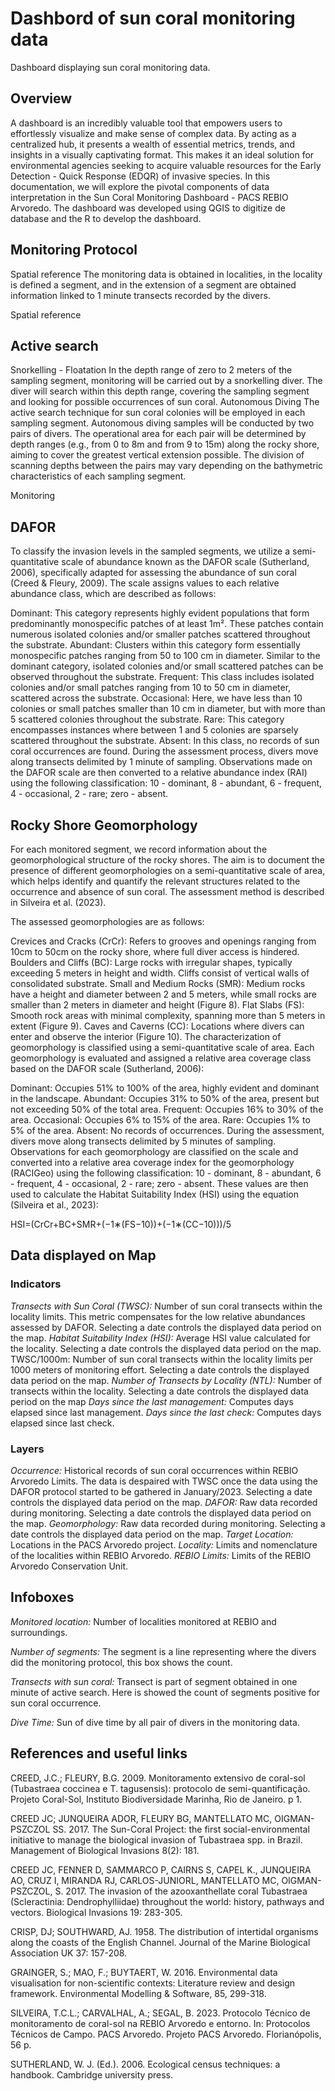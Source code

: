 # Dashbord of sun coral monitoring data
Dashboard displaying sun coral monitoring data.
[](https://thiagosilveira.shinyapps.io/dash_monitoring2/)



## Overview
A dashboard is an incredibly valuable tool that empowers users to effortlessly visualize and make sense of complex data. By acting as a centralized hub, it presents a wealth of essential metrics, trends, and insights in a visually captivating format. This makes it an ideal solution for environmental agencies seeking to acquire valuable resources for the Early Detection - Quick Response (EDQR) of invasive species. In this documentation, we will explore the pivotal components of data interpretation in the Sun Coral Monitoring Dashboard - PACS REBIO Arvoredo. The dashboard was developed using QGIS to digitize de database and the R to develop the dashboard.



## Monitoring Protocol
Spatial reference
The monitoring data is obtained in localities, in the locality is defined a segment, and in the extension of a segment are obtained information linked to 1 minute transects recorded by the divers.



Spatial reference



## Active search
Snorkelling - Floatation In the depth range of zero to 2 meters of the sampling segment, monitoring will be carried out by a snorkelling diver. The diver will search within this depth range, covering the sampling segment and looking for possible occurrences of sun coral.
Autonomous Diving The active search technique for sun coral colonies will be employed in each sampling segment. Autonomous diving samples will be conducted by two pairs of divers. The operational area for each pair will be determined by depth ranges (e.g., from 0 to 8m and from 9 to 15m) along the rocky shore, aiming to cover the greatest vertical extension possible. The division of scanning depths between the pairs may vary depending on the bathymetric characteristics of each sampling segment.


Monitoring


## DAFOR
To classify the invasion levels in the sampled segments, we utilize a semi-quantitative scale of abundance known as the DAFOR scale (Sutherland, 2006), specifically adapted for assessing the abundance of sun coral (Creed & Fleury, 2009). The scale assigns values to each relative abundance class, which are described as follows:

Dominant: This category represents highly evident populations that form predominantly monospecific patches of at least 1m². These patches contain numerous isolated colonies and/or smaller patches scattered throughout the substrate.
Abundant: Clusters within this category form essentially monospecific patches ranging from 50 to 100 cm in diameter. Similar to the dominant category, isolated colonies and/or small scattered patches can be observed throughout the substrate.
Frequent: This class includes isolated colonies and/or small patches ranging from 10 to 50 cm in diameter, scattered across the substrate.
Occasional: Here, we have less than 10 colonies or small patches smaller than 10 cm in diameter, but with more than 5 scattered colonies throughout the substrate.
Rare: This category encompasses instances where between 1 and 5 colonies are sparsely scattered throughout the substrate.
Absent: In this class, no records of sun coral occurrences are found.
During the assessment process, divers move along transects delimited by 1 minute of sampling. Observations made on the DAFOR scale are then converted to a relative abundance index (RAI) using the following classification: 10 - dominant, 8 - abundant, 6 - frequent, 4 - occasional, 2 - rare; zero - absent.



## Rocky Shore Geomorphology
For each monitored segment, we record information about the geomorphological structure of the rocky shores. The aim is to document the presence of different geomorphologies on a semi-quantitative scale of area, which helps identify and quantify the relevant structures related to the occurrence and absence of sun coral. The assessment method is described in Silveira et al. (2023).

The assessed geomorphologies are as follows:

Crevices and Cracks (CrCr): Refers to grooves and openings ranging from 10cm to 50cm on the rocky shore, where full diver access is hindered.
Boulders and Cliffs (BC): Large rocks with irregular shapes, typically exceeding 5 meters in height and width. Cliffs consist of vertical walls of consolidated substrate.
Small and Medium Rocks (SMR): Medium rocks have a height and diameter between 2 and 5 meters, while small rocks are smaller than 2 meters in diameter and height (Figure 8).
Flat Slabs (FS): Smooth rock areas with minimal complexity, spanning more than 5 meters in extent (Figure 9).
Caves and Caverns (CC): Locations where divers can enter and observe the interior (Figure 10).
The characterization of geomorphology is classified using a semi-quantitative scale of area. Each geomorphology is evaluated and assigned a relative area coverage class based on the DAFOR scale (Sutherland, 2006):

Dominant: Occupies 51% to 100% of the area, highly evident and dominant in the landscape.
Abundant: Occupies 31% to 50% of the area, present but not exceeding 50% of the total area.
Frequent: Occupies 16% to 30% of the area.
Occasional: Occupies 6% to 15% of the area.
Rare: Occupies 1% to 5% of the area.
Absent: No records of occurrences.
During the assessment, divers move along transects delimited by 5 minutes of sampling. Observations for each geomorphology are classified on the scale and converted into a relative area coverage index for the geomorphology (RACIGeo) using the following classification: 10 - dominant, 8 - abundant, 6 - frequent, 4 - occasional, 2 - rare; zero - absent. These values are then used to calculate the Habitat Suitability Index (HSI) using the equation (Silveira et al., 2023):

HSI=(CrCr+BC+SMR+(−1∗(FS−10))+(−1∗(CC−10)))/5

## Data displayed on Map
### Indicators
*Transects with Sun Coral (TWSC):* Number of sun coral transects within the locality limits. This metric compensates for the low relative abundances assessed by DAFOR. Selecting a date controls the displayed data period on the map.
*Habitat Suitability Index (HSI):* Average HSI value calculated for the locality. Selecting a date controls the displayed data period on the map.
TWSC/1000m: Number of sun coral transects within the locality limits per 1000 meters of monitoring effort. Selecting a date controls the displayed data period on the map.
*Number of Transects by Locality (NTL):* Number of transects within the locality. Selecting a date controls the displayed data period on the map
*Days since the last management:* Computes days elapsed since last management.
*Days since the last check:* Computes days elapsed since last check.
### Layers
*Occurrence:* Historical records of sun coral occurrences within REBIO Arvoredo Limits. The data is despaired with TWSC once the data using the DAFOR protocol started to be gathered in January/2023. Selecting a date controls the displayed data period on the map.
*DAFOR:* Raw data recorded during monitoring. Selecting a date controls the displayed data period on the map.
*Geomorphology:* Raw data recorded during monitoring. Selecting a date controls the displayed data period on the map.
*Target Location:* Locations in the PACS Arvoredo project.
*Locality:* Limits and nomenclature of the localities within REBIO Arvoredo.
*REBIO Limits:* Limits of the REBIO Arvoredo Conservation Unit.

## Infoboxes
*Monitored location:* Number of localities monitored at REBIO and surroundings.

*Number of segments:* The segment is a line representing where the divers did the monitoring protocol, this box shows the count.

*Transects with sun coral:* Transect is part of segment obtained in one minute of active search. Here is showed the count of segments positive for sun coral occurrence.

*Dive Time:* Sun of dive time by all pair of divers in the monitoring data.



## References and useful links

CREED, J.C.; FLEURY, B.G. 2009. Monitoramento extensivo de coral-sol (Tubastraea coccinea e T. tagusensis): protocolo de semi-quantificação. Projeto Coral-Sol, Instituto Biodiversidade Marinha, Rio de Janeiro. p 1.

CREED JC; JUNQUEIRA ADOR, FLEURY BG, MANTELLATO MC, OIGMAN-PSZCZOL SS. 2017. The Sun-Coral Project: the first social-environmental initiative to manage the biological invasion of Tubastraea spp. in Brazil. Management of Biological Invasions 8(2): 181.

CREED JC, FENNER D, SAMMARCO P, CAIRNS S, CAPEL K., JUNQUEIRA AO, CRUZ I, MIRANDA RJ, CARLOS-JUNIORL, MANTELLATO MC, OIGMAN-PSZCZOL, S. 2017. The invasion of the azooxanthellate coral Tubastraea (Scleractinia: Dendrophylliidae) throughout the world: history, pathways and vectors. Biological Invasions 19: 283-305.

CRISP, DJ; SOUTHWARD, AJ. 1958. The distribution of intertidal organisms along the coasts of the English Channel. Journal of the Marine Biological Association UK 37: 157-208.

GRAINGER, S.; MAO, F.; BUYTAERT, W. 2016. Environmental data visualisation for non-scientific contexts: Literature review and design framework. Environmental Modelling & Software, 85, 299-318.

SILVEIRA, T.C.L.; CARVALHAL, A.; SEGAL, B. 2023. Protocolo Técnico de monitoramento de coral-sol na REBIO Arvoredo e entorno. In: Protocolos Técnicos de Campo. PACS Arvoredo. Projeto PACS Arvoredo. Florianópolis, 56 p.

SUTHERLAND, W. J. (Ed.). 2006. Ecological census techniques: a handbook. Cambridge university press.
